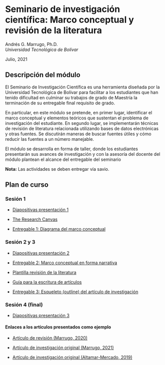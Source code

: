 # Seminario de investigación científica: Marco conceptual y revisión de la literatura 

Andrés G. Marrugo, Ph.D.          
*Universidad Tecnológica de Bolívar*

Julio, 2021

##  Descripción del módulo

El Seminario de Investigación Científica es una herramienta diseñada por la Universidad Tecnológica de Bolívar para facilitar a los estudiantes que han tenido dificultad en culminar su trabajos de grado de Maestría la terminación de su entregable final requisito de grado.

En particular, en este módulo se pretende, en primer lugar, identificar el marco conceptual y elementos teóricos que sustentan el problema de investigación  del estudiante. En segundo lugar, se implementarán técnicas de revisión de literatura relacionada utilizando bases de datos electrónicas y otras fuentes. Se discutirán maneras de buscar fuentes útiles y cómo reducir las fuentes a un número manejable.

El módulo se desarrolla en forma de taller, donde los estudiantes presentarán sus avances de investigación y con la asesoría del docente del módulo plantean el alcance del entregable del seminario

**Nota:** Las actividades se deben entregar vía savio.


## Plan de curso

### Sesión 1

- [Diapositivas presentación 1](https://www.dropbox.com/s/pgvizu0svcgnfry/Lec-01-the-conceptual-framework.pdf?dl=0)

- [The Research Canvas](https://www.drjohnlatham.com/wp-content/uploads/2019/10/Research_Canvas_2-3_191028.pdf)

- [Entregable 1: Diagrama del marco conceptual](https://savio.utb.edu.co/mod/assign/view.php?id=1099913)


### Sesión 2 y 3

- [Diapositivas presentación 2](https://www.dropbox.com/s/rfd8x8cco4yb7xm/Lec-02-the-literature-review.pdf?dl=0)

- [Entregable 2: Marco conceptual en forma narrativa](https://savio.utb.edu.co/mod/assign/view.php?id=1099926)

- [Plantilla revisión de la literatura](https://www.dropbox.com/s/l63utv8k9mcca4t/Plantilla%20para%20la%20revisi%C3%B3n%20de%20la%20literatura.docx?dl=0)

- [Guía para la escritura de artículos](https://www.dropbox.com/s/ofr6vare4emgy7w/Productive_Academic_Journal_Article_Writing_Guide.pdf?dl=0) 

- [Entregable 3: Esqueleto (outline) del artículo de investigación](https://savio.utb.edu.co/mod/assign/view.php?id=1099927)


### Sesión 4 (final)

- [Diapositivas presentación 3](https://www.dropbox.com/s/50ycrjrpblfrdxu/Lec-03-summary.pdf?dl=0)

<!-- - [Entregable 3: Artículo de revisión de la literatura](https://savio.utb.edu.co/mod/assign/view.php?id=1008416) -->


#### Enlaces a los artículos presentados como ejemplo

- [Artículo de revisión (Marrugo, 2020)](https://www.osapublishing.org/josaa/abstract.cfm?uri=josaa-37-9-B60)

- [Artículo de investigación original (Marrugo, 2021)](https://www.osapublishing.org/oe/fulltext.cfm?uri=oe-29-11-17316&id=451245)

- [Artículo de investigación original (Altamar-Mercado, 2019)](https://arxiv.org/pdf/1901.08153)

